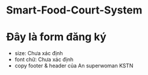 # Smart-Food-Court-System
# Đây là form đăng ký
* size: Chưa xác định
* font chữ: Chưa xác định
* copy footer & header của An superwoman KSTN